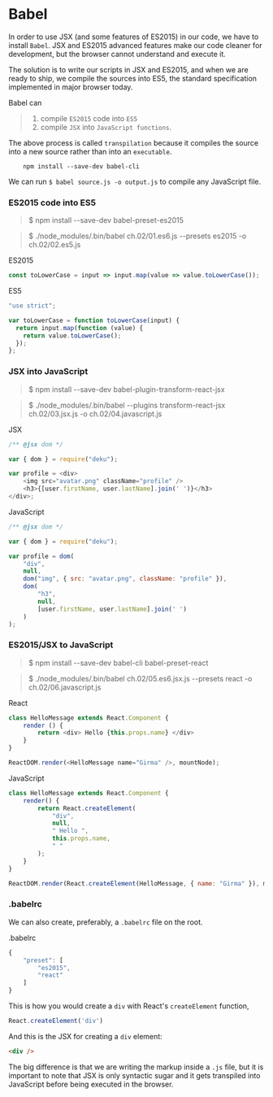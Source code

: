 # Babel
In order to use JSX (and some features of ES2015) in our code, we have to install `Babel`. JSX and ES2015 advanced features make our code cleaner for development, but the browser cannot understand and execute it. 

The solution is to write our scripts in JSX and ES2015, and when we are ready to ship, we compile the sources into ES5, the standard specification implemented in major browser today. 

Babel can 
> 1. compile `ES2015` code into `ES5`
> 2. compile `JSX` into `JavaScript functions`. 

The above process is called `transpilation` because it compiles the source into a new source rather than into an `executable`.

        npm install --save-dev babel-cli 
        
We can run `$ babel source.js -o output.js` to compile any JavaScript file.

### ES2015 code into ES5  
> $ npm install --save-dev babel-preset-es2015

> $ ./node_modules/.bin/babel ch.02/01.es6.js --presets es2015 -o ch.02/02.es5.js

ES2015
````javascript
const toLowerCase = input => input.map(value => value.toLowerCase());
````

ES5
```javascript
"use strict";

var toLowerCase = function toLowerCase(input) {
  return input.map(function (value) {
    return value.toLowerCase();
  });
};
```

### JSX into JavaScript
> $ npm install --save-dev babel-plugin-transform-react-jsx

> $ ./node_modules/.bin/babel --plugins transform-react-jsx ch.02/03.jsx.js  -o ch.02/04.javascript.js

JSX
```javascript
/** @jsx dom */

var { dom } = require("deku");

var profile = <div>
    <img src="avatar.png" className="profile" />
    <h3>{[user.firstName, user.lastName].join(' ')}</h3>
</div>;
```
JavaScript
````javascript
/** @jsx dom */

var { dom } = require("deku");

var profile = dom(
    "div",
    null,
    dom("img", { src: "avatar.png", className: "profile" }),
    dom(
        "h3",
        null,
        [user.firstName, user.lastName].join(' ')
    )
);
````

### ES2015/JSX to JavaScript
> $ npm install --save-dev babel-cli babel-preset-react

> $ ./node_modules/.bin/babel ch.02/05.es6.jsx.js --presets react -o ch.02/06.javascript.js

React
````javascript
class HelloMessage extends React.Component {
    render () {
        return <div> Hello {this.props.name} </div>
    }
}

ReactDOM.render(<HelloMessage name="Girma" />, mountNode);
````

JavaScript
```javascript
class HelloMessage extends React.Component {
    render() {
        return React.createElement(
            "div",
            null,
            " Hello ",
            this.props.name,
            " "
        );
    }
}

ReactDOM.render(React.createElement(HelloMessage, { name: "Girma" }), mountNode);
```
### .babelrc
We can also create, preferably, a `.babelrc` file on the root. 

.babelrc
```javascript
{
    "preset": [
        "es2015",
        "react"
    ]
}
```

This is how you would create a `div` with React's `createElement` function, 

```javascript
React.createElement('div')
``` 

And this is the JSX for creating a `div` element: 

```html
<div />
```

The big difference is that we are writing the markup inside a `.js` file, but it is important to note that JSX is only syntactic sugar and it gets transpiled into JavaScript before being executed in the browser. 